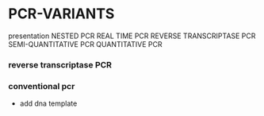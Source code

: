 # PCR-VARIANTS
presentation
NESTED PCR
REAL TIME PCR
REVERSE TRANSCRIPTASE PCR
SEMI-QUANTITATIVE PCR
QUANTITATIVE PCR
### reverse transcriptase PCR
### conventional pcr
+ add dna template
